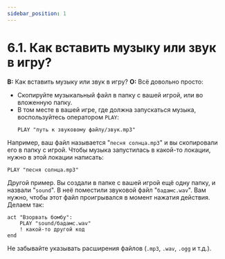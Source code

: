 ```yaml
---
sidebar_position: 1
---
```


# 6.1. Как вставить музыку или звук в игру?
<!-- [:faq_06_01] -->
**В:** Как вставить музыку или звук в игру?
**О:**
Всё довольно просто:
* Скопируйте музыкальный файл в папку с вашей игрой, или во вложенную папку.
* В том месте в вашей игре, где должна запускаться музыка, воспользуйтесь оператором `PLAY`:
	```qsp
	PLAY "путь к звуковому файлу/звук.mp3"
	```

Например, ваш файл называется "`песня солнца.mp3`" и вы скопировали его в папку с игрой. Чтобы музыка запустилась в какой-то локации, нужно в этой локации написать:
```qsp
PLAY "песня солнца.mp3"
```
Другой пример. Вы создали в папке с вашей игрой ещё одну папку, и назвали "`sound`". В неё поместили звуковой файл "`бадамс.wav`". Вам нужно, чтобы этот файл проигрывался в момент нажатия действия. Делаем так:
```qsp
act "Взорвать бомбу":
	PLAY "sound/бадамс.wav"
	! какой-то другой код
end
```
Не забывайте указывать расширения файлов (`.mp3`, `.wav`, `.ogg` и т.д.).
